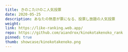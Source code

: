 ```yaml
---
title: きのこたけのこ人気投票
date: 2020-05-25
description: あなたの熱意が票になる、投票し放題の人気投票
weight:
link: https://like-ranking.web.app/
repo: https://github.com/aiandrox/kinokotakenoko_rank
pinned: true
thumb: showcase/kinokotakenoko.png
---
```

